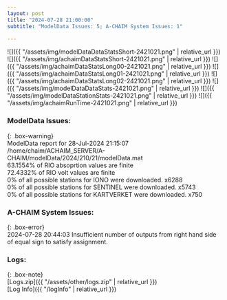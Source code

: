 ```yaml
---
layout: post
title: "2024-07-28 21:00:00"
subtitle: "ModelData Issues: 5; A-CHAIM System Issues: 1"

---
```


![]({{ "/assets/img/modelDataDataStatsShort-2421021.png" | relative_url }})
![]({{ "/assets/img/achaimDataStatsShort-2421021.png" | relative_url }})
![]({{ "/assets/img/achaimDataStatsLong00-2421021.png" | relative_url }})
![]({{ "/assets/img/achaimDataStatsLong01-2421021.png" | relative_url }})
![]({{ "/assets/img/achaimDataStatsLong02-2421021.png" | relative_url }})
![]({{ "/assets/img/modelDataDataStats-2421021.png" | relative_url }})
![]({{ "/assets/img/modelDataStationStats-2421021.png" | relative_url }})
![]({{ "/assets/img/achaimRunTime-2421021.png" | relative_url }})


### ModelData Issues:  
  
{: .box-warning}  
 ModelData report for 28-Jul-2024 21:15:07   
 /home/chaim/ACHAIM_SERVER/A-CHAIM/modelData/2024/210/21/modelData.mat   
 63.1554% of RIO absoprtion values are finite   
 72.4332% of RIO volt values are finite   
 0% of all possible stations for IONO were downloaded. x6288   
 0% of all possible stations for SENTINEL were downloaded. x5743   
 0% of all possible stations for KARTVERKET were downloaded. x750   
  
### A-CHAIM System Issues:  
  
{: .box-error}  
2024-07-28 20:44:03 Insufficient number of outputs from right hand side of equal sign to satisfy assignment.  

### Logs:  
  
{: .box-note}  
[Logs.zip]({{ "/assets/other/logs.zip" | relative_url }})  
[Log Info]({{ "/logInfo" | relative_url }})  
